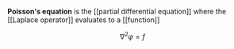 **Poisson's equation** is the [[partial differential equation]] where the [[Laplace operator]] evaluates to a [[function]]

$$
\nabla^2 \varphi = f
$$
